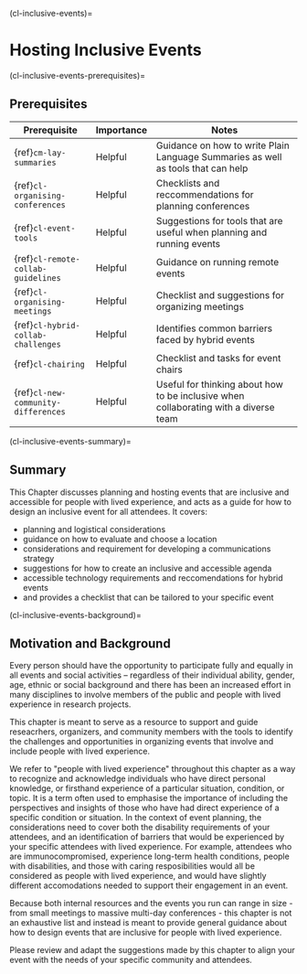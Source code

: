 (cl-inclusive-events)=
# Hosting Inclusive Events

(cl-inclusive-events-prerequisites)=
## Prerequisites

| Prerequisite | Importance | Notes |
| -------------|----------|------|
| {ref}`cm-lay-summaries` | Helpful | Guidance on how to write Plain Language Summaries as well as tools that can help |
| {ref}`cl-organising-conferences` | Helpful | Checklists and reccommendations for planning conferences |
| {ref}`cl-event-tools` | Helpful | Suggestions for tools that are useful when planning and running events |
| {ref}`cl-remote-collab-guidelines` | Helpful | Guidance on running remote events |
| {ref}`cl-organising-meetings` | Helpful | Checklist and suggestions for organizing meetings |
| {ref}`cl-hybrid-collab-challenges` | Helpful | Identifies common barriers faced by hybrid events |
| {ref}`cl-chairing` | Helpful | Checklist and tasks for event chairs |
| {ref}`cl-new-community-differences` | Helpful | Useful for thinking about how to be inclusive when collaborating with a diverse team |

(cl-inclusive-events-summary)=
## Summary

This Chapter discusses planning and hosting events that are inclusive and accessible for people with lived experience, and acts as a guide for how to design an inclusive event for all attendees. 
It covers: 
- planning and logistical considerations
- guidance on how to evaluate and choose a location
- considerations and requirement for developing a communications strategy
- suggestions for how to create an inclusive and accessible agenda
- accessible technology requirements and reccomendations for hybrid events
- and provides a checklist that can be tailored to your specific event


(cl-inclusive-events-background)=
## Motivation and Background

Every person should have the opportunity to participate fully and equally in all events and social activities – regardless of their individual ability, gender, age, ethnic or social background and there has been an increased effort in many disciplines to involve members of the public and people with lived experience in research projects. 

This chapter is meant to serve as a resource to support and guide reseacrhers, organizers, and community members with the tools to identify the challenges and opportunities in organizing events that involve and include people with lived experience.

We refer to "people with lived experience" throughout this chapter as a way to recognize and acknowledge individuals who have direct personal knowledge, or firsthand experience of a particular situation, condition, or topic. It is a term often used to emphasise the importance of including the perspectives and insights of those who have had direct experience of a specific condition or situation. In the context of event planning, the considerations need to cover both the disability requirements of your attendees, and an identification of barriers that would be experienced by your specific attendees with lived experience. For example, attendees who are immunocompromised, experience long-term health conditions, people with disabilities, and those with caring resposibilities would all be considered as people with lived experience, and would have slightly different accomodations needed to support their engagement in an event. 

Because both internal resources and the events you run can range in size - from small meetings to massive multi-day conferences - this chapter is not an exhaustive list and instead is meant to provide general guidance about how to design events that are inclusive for people with lived experience. 

Please review and adapt the suggestions made by this chapter to align your event with the needs of your specific community and attendees. 
